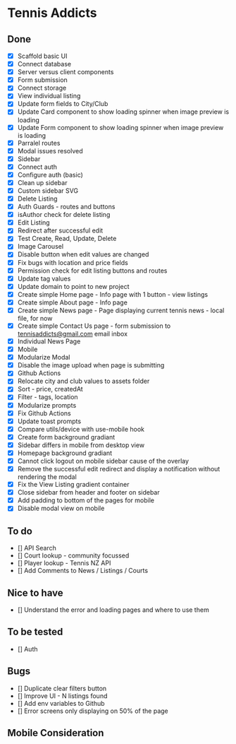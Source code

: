 # Tennis Addicts

## Done

- [x] Scaffold basic UI
- [x] Connect database
- [x] Server versus client components
- [x] Form submission
- [x] Connect storage
- [x] View individual listing
- [x] Update form fields to City/Club
- [x] Update Card component to show loading spinner when image preview is loading
- [x] Update Form component to show loading spinner when image preview is loading
- [x] Parralel routes
- [x] Modal issues resolved
- [x] Sidebar
- [x] Connect auth
- [x] Configure auth (basic)
- [x] Clean up sidebar
- [x] Custom sidebar SVG
- [x] Delete Listing
- [x] Auth Guards - routes and buttons
- [x] isAuthor check for delete listing
- [x] Edit Listing
- [x] Redirect after successful edit
- [x] Test Create, Read, Update, Delete
- [x] Image Carousel
- [x] Disable button when edit values are changed
- [x] Fix bugs with location and price fields
- [x] Permission check for edit listing buttons and routes
- [x] Update tag values
- [x] Update domain to point to new project
- [x] Create simple Home page - Info page with 1 button - view listings
- [x] Create simple About page - Info page
- [x] Create simple News page - Page displaying current tennis news - local file, for now
- [x] Create simple Contact Us page - form submission to tennisaddicts@gmail.com email inbox
- [x] Individual News Page
- [x] Mobile
- [x] Modularize Modal
- [x] Disable the image upload when page is submitting
- [x] Github Actions
- [x] Relocate city and club values to assets folder
- [x] Sort - price, createdAt
- [x] Filter - tags, location
- [x] Modularize prompts
- [x] Fix Github Actions
- [x] Update toast prompts
- [x] Compare utils/device with use-mobile hook
- [x] Create form background gradiant
- [x] Sidebar differs in mobile from desktop view
- [x] Homepage background gradiant
- [x] Cannot click logout on mobile sidebar cause of the overlay
- [x] Remove the successful edit redirect and display a notification without rendering the modal
- [x] Fix the View Listing gradient container
- [x] Close sidebar from header and footer on sidebar
- [x] Add padding to bottom of the pages for mobile
- [x] Disable modal view on mobile

## To do

- [] API Search
- [] Court lookup - community focussed
- [] Player lookup - Tennis NZ API
- [] Add Comments to News / Listings / Courts

## Nice to have

- [] Understand the error and loading pages and where to use them

## To be tested

- [] Auth

## Bugs

- [] Duplicate clear filters button
- [] Improve UI - N listings found
- [] Add env variables to Github
- [] Error screens only displaying on 50% of the page

## Mobile Consideration
